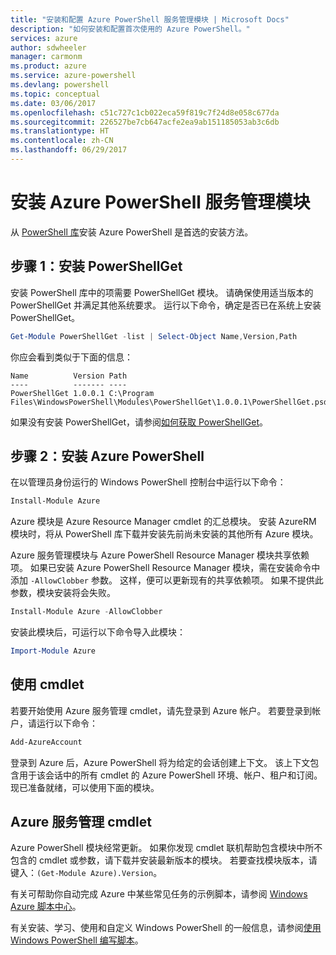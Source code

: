 ```yaml
---
title: "安装和配置 Azure PowerShell 服务管理模块 | Microsoft Docs"
description: "如何安装和配置首次使用的 Azure PowerShell。"
services: azure
author: sdwheeler
manager: carmonm
ms.product: azure
ms.service: azure-powershell
ms.devlang: powershell
ms.topic: conceptual
ms.date: 03/06/2017
ms.openlocfilehash: c51c727c1cb022eca59f819c7f24d8e058c677da
ms.sourcegitcommit: 226527be7cb647acfe2ea9ab151185053ab3c6db
ms.translationtype: HT
ms.contentlocale: zh-CN
ms.lasthandoff: 06/29/2017
---
```

# <a name="installing-the-azure-powershell-service-management-module"></a>安装 Azure PowerShell 服务管理模块

从 [PowerShell 库](https://www.powershellgallery.com/)安装 Azure PowerShell 是首选的安装方法。

## <a name="step-1-install-powershellget"></a>步骤 1：安装 PowerShellGet

安装 PowerShell 库中的项需要 PowerShellGet 模块。 请确保使用适当版本的 PowerShellGet 并满足其他系统要求。 运行以下命令，确定是否已在系统上安装 PowerShellGet。

```powershell
Get-Module PowerShellGet -list | Select-Object Name,Version,Path
```

你应会看到类似于下面的信息：

```
Name          Version Path
----          ------- ----
PowerShellGet 1.0.0.1 C:\Program Files\WindowsPowerShell\Modules\PowerShellGet\1.0.0.1\PowerShellGet.psd1
```

如果没有安装 PowerShellGet，请参阅[如何获取 PowerShellGet](install-azurerm-ps.md#how-to-get-powershellget)。

## <a name="step-2-install-azure-powershell"></a>步骤 2：安装 Azure PowerShell

在以管理员身份运行的 Windows PowerShell 控制台中运行以下命令：

```powershell
Install-Module Azure
```

Azure 模块是 Azure Resource Manager cmdlet 的汇总模块。 安装 AzureRM 模块时，将从 PowerShell 库下载并安装先前尚未安装的其他所有 Azure 模块。

Azure 服务管理模块与 Azure PowerShell Resource Manager 模块共享依赖项。 如果已安装 Azure PowerShell Resource Manager 模块，需在安装命令中添加 `-AllowClobber` 参数。 这样，便可以更新现有的共享依赖项。 如果不提供此参数，模块安装将会失败。

```powershell
Install-Module Azure -AllowClobber
```

安装此模块后，可运行以下命令导入此模块：

```powershell
Import-Module Azure
```

## <a name="to-use-the-cmdlets"></a>使用 cmdlet

若要开始使用 Azure 服务管理 cmdlet，请先登录到 Azure 帐户。 若要登录到帐户，请运行以下命令：

```powershell
Add-AzureAccount
```

登录到 Azure 后，Azure PowerShell 将为给定的会话创建上下文。 该上下文包含用于该会话中的所有 cmdlet 的 Azure PowerShell 环境、帐户、租户和订阅。 现已准备就绪，可以使用下面的模块。

## <a name="azure-service-management-cmdlets"></a>Azure 服务管理 cmdlet

Azure PowerShell 模块经常更新。 如果你发现 cmdlet 联机帮助包含模块中所不包含的 cmdlet 或参数，请下载并安装最新版本的模块。 若要查找模块版本，请键入：`(Get-Module Azure).Version`。

有关可帮助你自动完成 Azure 中某些常见任务的示例脚本，请参阅 [Windows Azure 脚本中心](http://www.windowsazure.com/documentation/scripts/)。

有关安装、学习、使用和自定义 Windows PowerShell 的一般信息，请参阅[使用 Windows PowerShell 编写脚本](http://go.microsoft.com/fwlink/p/?linkid=320210)。
